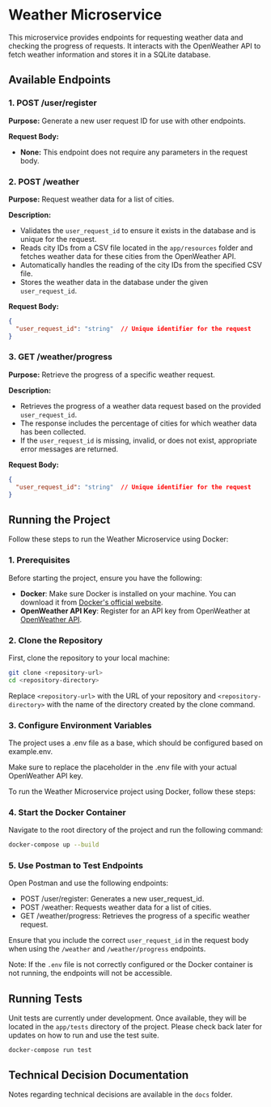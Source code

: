# Weather Microservice

This microservice provides endpoints for requesting weather data and checking the progress of requests. It interacts with the OpenWeather API to fetch weather information and stores it in a SQLite database.

## Available Endpoints

### 1. POST /user/register

**Purpose:** Generate a new user request ID for use with other endpoints.

**Request Body:**
- **None:** This endpoint does not require any parameters in the request body.

### 2. **POST /weather**

**Purpose:** Request weather data for a list of cities.

**Description:**

* Validates the `user_request_id` to ensure it exists in the database and is unique for the request.
* Reads city IDs from a CSV file located in the `app/resources` folder and fetches weather data for these cities from the OpenWeather API.
* Automatically handles the reading of the city IDs from the specified CSV file.
* Stores the weather data in the database under the given `user_request_id`.

**Request Body:**

```json
{
  "user_request_id": "string"  // Unique identifier for the request
}
```

### 3. GET /weather/progress

**Purpose:** Retrieve the progress of a specific weather request.

**Description:**

* Retrieves the progress of a weather data request based on the provided `user_request_id`.
* The response includes the percentage of cities for which weather data has been collected.
* If the `user_request_id` is missing, invalid, or does not exist, appropriate error messages are returned.

**Request Body:**

```json
{
  "user_request_id": "string"  // Unique identifier for the request
}
```
## Running the Project

Follow these steps to run the Weather Microservice using Docker:

### 1. Prerequisites

Before starting the project, ensure you have the following:

- **Docker**: Make sure Docker is installed on your machine. You can download it from [Docker's official website](https://www.docker.com/get-started).
- **OpenWeather API Key**: Register for an API key from OpenWeather at [OpenWeather API](https://openweathermap.org/api).

### 2. Clone the Repository

First, clone the repository to your local machine:

```bash
git clone <repository-url>
cd <repository-directory>
```

Replace `<repository-url>` with the URL of your repository and `<repository-directory>` with the name of the directory created by the clone command.

### 3. Configure Environment Variables

The project uses a .env file as a base, which should be configured based on example.env.

Make sure to replace the placeholder in the .env file with your actual OpenWeather API key.

To run the Weather Microservice project using Docker, follow these steps:

### 4. Start the Docker Container

   Navigate to the root directory of the project and run the following command:

   ```bash
   docker-compose up --build
   ```
### 5. Use Postman to Test Endpoints

Open Postman and use the following endpoints:

* POST /user/register: Generates a new user_request_id.
* POST /weather: Requests weather data for a list of cities.
* GET /weather/progress: Retrieves the progress of a specific weather request.

Ensure that you include the correct `user_request_id` in the request body when using the `/weather` and `/weather/progress` endpoints.

Note: If the `.env` file is not correctly configured or the Docker container is not running, the endpoints will not be accessible.

## Running Tests

Unit tests are currently under development. Once available, they will be located in the `app/tests` directory of the project. Please check back later for updates on how to run and use the test suite.

`docker-compose run test`

## Technical Decision Documentation

Notes regarding technical decisions are available in the `docs` folder.


